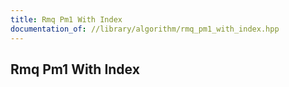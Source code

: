 ```yaml
---
title: Rmq Pm1 With Index
documentation_of: //library/algorithm/rmq_pm1_with_index.hpp
---
```

## Rmq Pm1 With Index